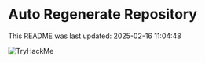 # Auto Regenerate Repository

This README was last updated: 2025-02-16 11:04:48

 ![TryHackMe](https://tryhackme.com/badge/533634)